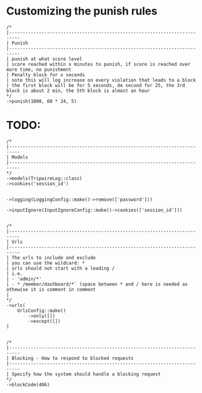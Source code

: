 # Customizing the punish rules

    /*
    |--------------------------------------------------------------------------
    | Punish
    |--------------------------------------------------------------------------
    | punish at what score level
    | score reached within x minutes to punish, if score is reached over more time, no punishment
    | Penalty block for x seconds
    | note this will log increase on every violation that leads to a block
    | the first block will be for 5 seconds, de second for 25, the 3rd block is about 2 min, the 5th block is almost an hour
    */
    ->punish(1000, 60 * 24, 5)


# TODO:
    /*
    |--------------------------------------------------------------------------
    | Models
    |--------------------------------------------------------------------------
    */
    ->models(TripwireLog::class)
    ->cookies('session_id')


    ->logging(LoggingConfig::make()->remove(['password']))

    ->inputIgnore(InputIgnoreConfig::make()->cookies(['session_id']))


    /*
    |--------------------------------------------------------------------------
    | Urls
    |--------------------------------------------------------------------------
    | The urls to include and exclude
    | you can use the wildcard: *
    | urls should not start with a leading /
    | i.e.
    | - 'admin/*'
    | - * /member/dashboard/*` (space between * and / here is needed as othewise it is comment in comment
    |
    */
    ->urls(
        UrlsConfig::make()
            ->only([])
            ->except([])
    )


    /*
    |--------------------------------------------------------------------------
    | Blocking - How to respond to blocked requests
    |--------------------------------------------------------------------------
    | Specify how the system should handle a blocking request
    */
    ->blockCode(406)
